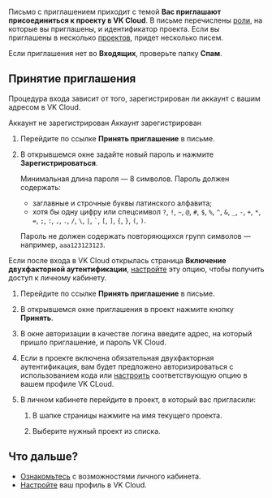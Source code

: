 Письмо с приглашением приходит с темой **Вас приглашают присоединиться к проекту в VK Cloud**. В письме перечислены [роли](../../concepts/rolesandpermissions), на которые вы приглашены, и идентификатор проекта. Если вы приглашены в несколько [проектов](../../concepts/projects), придет несколько писем.

Если приглашения нет во **Входящих**, проверьте папку **Спам**.

## Принятие приглашения

Процедура входа зависит от того, зарегистрирован ли аккаунт с вашим адресом в VK Cloud.

<tabs>
<tablist>
<tab>Аккаунт не зарегистрирован</tab>
<tab>Аккаунт зарегистрирован</tab>
</tablist>
<tabpanel>

1. Перейдите по ссылке **Принять приглашение** в письме.

1. В открывшемся окне задайте новый пароль и нажмите **Зарегистрироваться**.

    Минимальная длина пароля — 8 символов. Пароль должен содержать:

    - заглавные и строчные буквы латинского алфавита;
    - хотя бы одну цифру или спецсимвол `?`, `!`, `~`, `@`, `#`, `$`, `%`, `^`, `&`, `_`, `-`, `+`, `*`, `=`, `;`, `:`, `,`, `.`, `/`, `\`, `|`, `` ` ``, `[`, `]`, `{`, `}`, `(`, `)`.

    Пароль не должен содержать повторяющихся групп символов — например, `aaa123123123`.

<info>

Если после входа в VK Cloud открылась страница **Включение двухфакторной аутентификации**, [настройте](/ru/tools-for-using-services/vk-cloud-account/service-management/account-manage/manage-2fa) эту опцию, чтобы получить доступ к личному кабинету.

</info>

</tabpanel>
<tabpanel>

1. Перейдите по ссылке **Принять приглашение** в письме.

1. В открывшемся окне приглашения в проект нажмите кнопку **Принять**.

1. В окне авторизации в качестве логина введите адрес, на который пришло приглашение, и пароль VK Cloud.

1. Если в проекте включена обязательная двухфакторная аутентификация, вам будет предложено авторизироваться с использованием кода или [настроить](/ru/tools-for-using-services/vk-cloud-account/service-management/account-manage/manage-2fa) соответствующую опцию в вашем профиле VK CLoud.

1. В личном кабинете перейдите в проект, в который вас пригласили:

    1. В шапке страницы нажмите на имя текущего проекта.

    2. Выберите нужный проект из списка.

</tabpanel>
</tabs>

## Что дальше?

- [Ознакомьтесь](/ru/tools-for-using-services/account) с возможностями личного кабинета.
- [Настройте](/ru/tools-for-using-services/vk-cloud-account/service-management/account-manage/editinfo) ваш профиль в VK Cloud.
